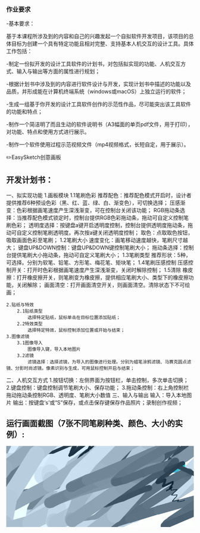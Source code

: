 ### 作业要求

-基本要求：

基于本课程所涉及到的内容和自己的兴趣发起一个自拟软件开发项目，该项目的总体目标为创建一个具有特定功能且相对完整、支持基本人机交互的设计工具。具体工作包括：

-制定一份拟开发的设计工具软件的计划书，对包括拟实现的功能、人机交互方式、输入与输出等方面的属性进行规划；

-根据计划书中涉及到的内容进行软件设计与开发，实现计划书中描述的功能以及品质，并形成能在计算机终端系统（windows或macOS）上独立运行的软件；

-生成一组基于你开发的设计工具软件创作的示范性作品，尽可能突出该工具软件的功能和特点；

-制作一个简洁明了而且生动的软件说明书（A3幅面的单页pdf文件，用于打印），对功能、特点和使用方式进行展示。

-制作一个软件使用过程示范视频文件（mp4视频格式，长短自定，用于展示）。

✏️EasySketch创意画板

开发计划书：  
-----------------
一、拟实现功能
	1.画板模块
		1.1笔刷色彩
			推荐配色：推荐配色模式开启时，设计者提供推荐6种预设色彩（黑、红、蓝、绿、白、渐变色），可切换选择；
			压感渐变：色彩根据画笔速度产生深浅渐变，可在控制台关闭该功能；
			RGB拖动条选择：当推荐配色模式锁定时，控制台提供RGB色彩拖动条，拖动可自定义控制笔刷色彩；
			透明度选择：按键盘a键开启透明度控制，控制台提供透明度拖动条，拖动可自定义控制笔刷透明度。再次按a键关闭透明度控制；
			取色：点取取色按钮，吸取画面色彩至笔刷；
		1.2笔刷大小
			速度变化：画笔移动速度越快，笔刷尺寸越大；
			键盘UP&DOWN控制：键盘UP&DOWN键控制笔刷大小；
			拖动条选择：控制台提供笔刷大小拖动条，拖动可自定义笔刷大小；
		1.3笔刷类型
			推荐形状：5种，可选择。分别为软笔、铅笔、方形笔、梅花笔、矩块笔；
		1.4笔刷压感控制
			压感控制开关：打开时色彩根据画笔速度产生深浅渐变，关闭时解除控制；
		1.5清除
			橡皮擦：打开橡皮擦开关，则笔刷变为橡皮擦，提供相应笔刷大小、类型下的橡皮擦功能，关闭解除；
			画面清空：打开画面清空开关，则画面清空。清除状态下不可绘画；

	2.贴纸与特效
		2.1贴纸类型
			选择特定贴纸，鼠标单击在目标位置添加贴纸；
		2.2特效类型
			选择特定特效，鼠标控制添加位置或开始与结束；
	3.图像滤镜
		3.1图像导入
			图像导入键，导入本地图片
		3.2滤镜
			滤镜选择：选择滤镜，为导入的图像进行处理。分别为蜡笔涂鸦滤镜、马赛克圆点滤镜、分影时尚滤镜。像素识别与生成，可用鼠标控制开启与结束；
二、人机交互方式
	1.按钮切换：左侧界面为按钮栏，单击控制，多次单击切换；
	2.键盘控制：键盘控制调节笔刷大小、保存功能；
	3.拖动条控制：右上角控制栏拖动拖动条控制RGB、透明度、笔刷大小数值
三、输入与输出
	输入：导入本地图片
	输出：按键盘‘s’或“S”保存，或点击保存键保存作品照片；录制创作视频；

  
运行画面截图（7张不同笔刷种类、颜色、大小的实例）:  
-----------------
![image](https://github.com/jojojolynn/520432910003-JIANG-YILIN/blob/main/img_readme/4.1.png)
